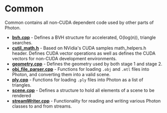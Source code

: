 # Common

Common contains all non-CUDA dependent code used by other parts of Photon.

* **[bvh.cpp](./bvh.cpp)** - Defines a BVH structure for accelerated, O(log(n)), triangle searches.
* **[cutil_math.h](./cutil_math.h)** - Based on NVidia's CUDA samples math_helpers.h header. Defines CUDA vector operations as well as defines the CUDA vectors for non-CUDA development environments.
* **[geometry.cpp](./geometry.cpp)** - Defines the geometry used by both stage 1 and stage 2.
* **[obj_file_parser.cpp](./obj_file_parser.cpp)** - Functions for loading `.obj` and `.mtl` files into Photon, and converting them into a valid scene.
* **[ply.cpp](./ply.cpp)** - Functions for loading `.ply` files into Photon as a list of triangles.
* **[scene.cpp](./scene.cpp)** - Defines a structure to hold all elements of a scene to be rendered
* **[streamWriter.cpp](./streamWriter.cpp)** - Functionality for reading and writing various Photon classes to and from streams.
